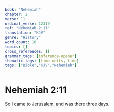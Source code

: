 ```yaml
---
book: "Nehemiah"
chapter: 2
verse: 11
ordinal_verse: 12319
ref: "Nehemiah 2:11"
translation: "KJV"
genre: "History"
word_count: 10
topics: []
cross_references: []
grammar_tags: [inference-opener]
thematic_tags: [time-units, time]
tags: ["Bible","KJV","Nehemiah"]
---
```


# Nehemiah 2:11

So I came to Jerusalem, and was there three days.
